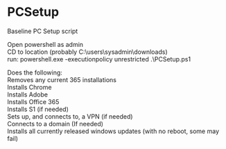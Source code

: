 # PCSetup
Baseline PC Setup script

Open powershell as admin  
CD to location (probably C:\users\sysadmin\downloads)  
run: powershell.exe -executionpolicy unrestricted .\PCSetup.ps1

Does the following:  
  Removes any current 365 installations  
  Installs Chrome  
  Installs Adobe  
  Installs Office 365  
  Installs S1 (if needed)  
  Sets up, and connects to, a VPN (if needed)  
  Connects to a domain (If needed)  
  Installs all currently released windows updates (with no reboot, some may fail)  
